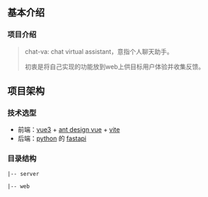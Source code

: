 

## 基本介绍

### 项目介绍

> chat-va: chat virtual assistant，意指个人聊天助手。
>
> 初衷是将自己实现的功能放到web上供目标用户体验并收集反馈。

## 项目架构

### 技术选型

- 前端：[vue3]() + [ant design vue]() + [vite]()
- 后端：[python]() 的 [fastapi]()

### 目录结构

```
|-- server

|-- web
```
